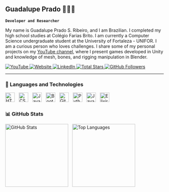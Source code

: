 ## Guadalupe Prado 👩🏻‍💻

**`Developer and Researcher`**

My name is Guadalupe Prado S. Ribeiro, and I am Brazilian. I completed my high school studies at Colégio Farias Brito. I am currently a Computer Science undergraduate student at the University of Fortaleza - UNIFOR. I am a curious person who loves challenges.
I share some of my personal projects on my [YouTube channel](https://www.youtube.com/channel/UCjU4qzXtmGNZ2n-lT7WOkDQ), where I present games developed in Unity and knowledge of mesh, bones, and rigging manipulation in Blender.

<p align="left">
    <a href="https://www.youtube.com/@GuadalupePrado-nl1cs">
    <img 
      alt="YouTube"
      src="https://custom-icon-badges.demolab.com/youtube/channel/subscrive/UCo-gJ8RnTn5akHqHvO55DVA?color=%23E05D44&label=Inscreva-se&logo=video&logoColor=white&style=for-the-badge&labelColor=CE4630"
    />
  </a>
  
  <a href="https://guadalupeprado.com">
    <img 
      src="https://img.shields.io/badge/Website-Visit%20Now-FF7F00?style=for-the-badge&logo=google-chrome&logoColor=white" 
      alt="Website"
    />
  </a>
  
  <a href="https://www.linkedin.com/in/guadalupeprado/">
    <img 
      src="https://img.shields.io/badge/LinkedIn-Connect-0A66C2?style=for-the-badge&logo=linkedin&logoColor=white" 
      alt="LinkedIn"
    />
  </a>
    <a href="https://github.com/GuadalupePradoSR?tab=repositories&sort=stargazers">
        <img 
            alt="Total Stars" 
            title="GitHub Total Stars" 
            src="https://custom-icon-badges.demolab.com/github/stars/GuadalupePradoSR?color=55960c&style=for-the-badge&labelColor=488207&logo=star&label=Stars"
        />
    </a>
    <a href="https://github.com/GuadalupePradoSR?tab=followers">
        <img 
            alt="GitHub Followers" 
            title="Follow me on GitHub" 
            src="https://custom-icon-badges.demolab.com/github/followers/GuadalupePradoSR?color=236ad3&labelColor=1155ba&style=for-the-badge&logo=github&label=Followers&logoColor=white"
        />
    </a>
</p>

---

### 🤖 Languages and Technologies

<img 
    align="left" 
    alt="HTML" 
    title="HTML" 
    width="30px" 
    style="padding-right: 10px;" 
    src="https://cdn.jsdelivr.net/gh/devicons/devicon@latest/icons/html5/html5-original.svg" 
/>
<img 
    align="left" 
    alt="CSS" 
    title="CSS" 
    width="30px" 
    style="padding-right: 10px;" 
    src="https://cdn.jsdelivr.net/gh/devicons/devicon@latest/icons/css3/css3-original.svg" 
/>
<img 
    align="left" 
    alt="JavaScript" 
    title="JavaScript" 
    width="30px" 
    style="padding-right: 10px;" 
    src="https://cdn.jsdelivr.net/gh/devicons/devicon@latest/icons/javascript/javascript-original.svg" 
/>
<img 
    align="left" 
    alt="Bootstrap" 
    title="Bootstrap" 
    width="30px" 
    style="padding-right: 10px;" 
    src="https://cdn.jsdelivr.net/gh/devicons/devicon@latest/icons/bootstrap/bootstrap-original.svg" 
/>
<img 
    align="left" 
    alt="Git" 
    title="Git" 
    width="30px" 
    style="padding-right: 10px;" 
    src="https://cdn.jsdelivr.net/gh/devicons/devicon@latest/icons/git/git-original.svg" 
/>
<img 
    align="left" 
    alt="Python" 
    title="Python" 
    width="30px" 
    style="padding-right: 10px;" 
    src="https://cdn.jsdelivr.net/gh/devicons/devicon@latest/icons/python/python-original.svg" 
/>
<img 
    align="left" 
    alt="Java" 
    title="Java" 
    width="30px" 
    style="padding-right: 10px;" 
    src="https://cdn.jsdelivr.net/gh/devicons/devicon@latest/icons/java/java-original.svg" 
/>
<img 
    align="left" 
    alt="Elixir" 
    title="Elixir" 
    width="30px" 
    style="padding-right: 10px;" 
    src="https://cdn.jsdelivr.net/gh/devicons/devicon@latest/icons/elixir/elixir-original.svg" 
/>

<br/>
<br/>

### 📊 GitHub Stats

<p>
  <img 
    align="left" 
    alt="GitHub Stats" 
    height="200" 
    style="padding-right: 10px;" 
    src="https://github-readme-stats.vercel.app/api?username=GuadalupePradoSR&show_icons=true&theme=tokyonight&include_all_commits=true&locale=en" 
  />
  <img 
    align="left" 
    alt="Top Languages" 
    height="200" 
    src="https://github-readme-stats.vercel.app/api/top-langs/?username=GuadalupePradoSR&theme=tokyonight&layout=compact&custom_title=Technologies&langs_count=9" 
  />
</p>
